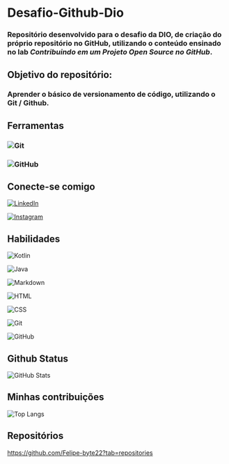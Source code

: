 # Desafio-Github-Dio
### Repositório desenvolvido para o desafio da DIO, de criação do próprio repositório no GitHub, utilizando o conteúdo ensinado no lab *Contribuindo em um Projeto Open Source no GitHub*.

## Objetivo do repositório:
### Aprender o básico de versionamento de código, utilizando o Git / Github.

## Ferramentas
### ![Git](https://img.shields.io/badge/Git-131?style=for-the-badge&logo=git)
### ![GitHub](https://img.shields.io/badge/GitHub-131?style=for-the-badge&logo=github)

## Conecte-se comigo
[![LinkedIn](https://img.shields.io/badge/LinkedIn-131?style=for-the-badge&logo=linkedin&logoColor=0faaf0)](https://www.linkedin.com/in/felipecunhadevmobile/)

[![Instagram](https://img.shields.io/badge/Instagram-131?style=for-the-badge&logo=instagram)](https://www.instagram.com/SEUUSERNAME/)

## Habilidades

![Kotlin](https://img.shields.io/badge/Kotlin-131?style=for-the-badge&logo=kotlin)

![Java](https://img.shields.io/badge/Java-131?style=for-the-badge&logo=java)

![Markdown](https://img.shields.io/badge/Markdown-131?style=for-the-badge&logo=markdown)

![HTML](https://img.shields.io/badge/HTML-131?style=for-the-badge&logo=html)

![CSS](https://img.shields.io/badge/CSS-131?style=for-the-badge&logo=css)

![Git](https://img.shields.io/badge/Git-131?style=for-the-badge&logo=git)

![GitHub](https://img.shields.io/badge/GitHub-131?style=for-the-badge&logo=github)

## Github Status

![GitHub Stats](https://github-readme-stats.vercel.app/api?username=Felipe-byte22&theme=transparent&bg_color=131&border_color=30A3DC&show_icons=true&icon_color=30A3DC&title_color=E94D5F&text_color=FFF)

## Minhas contribuições

![Top Langs](https://github-readme-stats-git-masterrstaa-rickstaa.vercel.app/api/top-langs/?username=Felipe-byte22&bg_color=131&border_color=30A3DC&title_color=E94D5F&text_color=FFF)

## Repositórios

https://github.com/Felipe-byte22?tab=repositories
